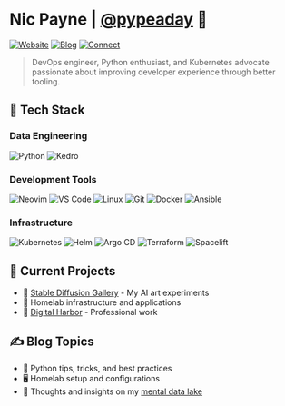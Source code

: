 # Nic Payne | [@pypeaday](https://www.pype.dev/) 👋

[![Website](https://img.shields.io/badge/Website-pype.dev-blue?style=flat-square&logo=firefox)](https://www.pype.dev/)
[![Blog](https://img.shields.io/badge/Blog-Mental_Data_Lake-orange?style=flat-square&logo=rss)](https://pype.dev)
[![Connect](https://img.shields.io/badge/Connect-DigitalHarbor-green?style=flat-square&logo=linktree)](https://mydigitalharbor.com/pypeaday)

> DevOps engineer, Python enthusiast, and Kubernetes advocate passionate about improving developer experience through better tooling.

## 🔧 Tech Stack

### Data Engineering

![Python](https://img.shields.io/badge/Python-3776AB?style=for-the-badge&logo=python&logoColor=white)
![Kedro](https://img.shields.io/badge/Kedro-FFC900?style=for-the-badge&logo=kedro&logoColor=black)

### Development Tools

![Neovim](https://img.shields.io/badge/Neovim-57A143?style=for-the-badge&logo=neovim&logoColor=white)
![VS Code](https://img.shields.io/badge/VS_Code-007ACC?style=for-the-badge&logo=visual-studio-code&logoColor=white)
![Linux](https://img.shields.io/badge/Linux-FCC624?style=for-the-badge&logo=linux&logoColor=black)
![Git](https://img.shields.io/badge/Git-F05032?style=for-the-badge&logo=git&logoColor=white)
![Docker](https://img.shields.io/badge/Docker-2496ED?style=for-the-badge&logo=docker&logoColor=white)
![Ansible](https://img.shields.io/badge/Ansible-EE0000?style=for-the-badge&logo=ansible&logoColor=white)

### Infrastructure

![Kubernetes](https://img.shields.io/badge/Kubernetes-326CE5?style=for-the-badge&logo=kubernetes&logoColor=white)
![Helm](https://img.shields.io/badge/Helm-0F1689?style=for-the-badge&logo=helm&logoColor=white)
![Argo CD](https://img.shields.io/badge/Argo_CD-EF7B4D?style=for-the-badge&logo=argo&logoColor=white)
![Terraform](https://img.shields.io/badge/Terraform-7B42BC?style=for-the-badge&logo=terraform&logoColor=white)
![Spacelift](https://img.shields.io/badge/Spacelift-5A45FF?style=for-the-badge&logo=spacelift&logoColor=white)

## 🚀 Current Projects

- 💫 [Stable Diffusion Gallery](https://pypeaday.github.io/stable-diffusion-pype-dev/) - My AI art experiments
- 🥼 Homelab infrastructure and applications
- 🌱 [Digital Harbor](https://mydigitalharbor.com) - Professional work

## ✍️ Blog Topics

- 🐍 Python tips, tricks, and best practices
- 🖥️ Homelab setup and configurations
- 🎯 Thoughts and insights on my [mental data lake](https://pype.dev)

<!-- Commented sections preserved from original README -->
<!-- ## Stats -->
<!-- ![My Github stats](https://github-readme-stats.vercel.app/api?username=pypeaday&show_icons=true&hide_border=true) -->

<!-- ## Holos -->
<!-- [![@pypeaday's Holopin board](https://holopin.io/api/user/board?user=pypeaday)](https://holopin.io/@pypeaday) -->
